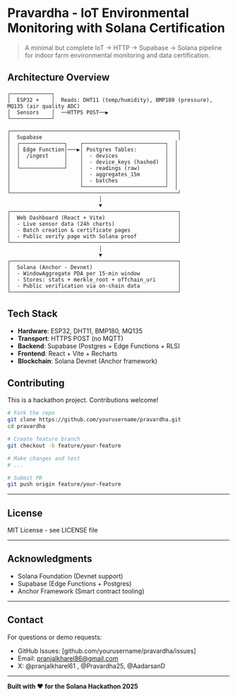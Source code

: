 # Pravardha - IoT Environmental Monitoring with Solana Certification

> A minimal but complete IoT → HTTP → Supabase → Solana pipeline for indoor farm environmental monitoring and data certification.

## Architecture Overview

```
┌─────────────┐
│  ESP32 +    │  Reads: DHT11 (temp/humidity), BMP180 (pressure), MQ135 (air quality ADC)
│  Sensors    │  ──HTTPS POST──▶
└─────────────┘

┌─────────────────────────────────────────────────────┐
│  Supabase                                           │
│  ┌──────────────┐    ┌──────────────────────────┐  │
│  │ Edge Function│───▶│ Postgres Tables:         │  │
│  │  /ingest     │    │  - devices               │  │
│  │              │    │  - device_keys (hashed)  │  │
│  └──────────────┘    │  - readings (raw)        │  │
│                      │  - aggregates_15m        │  │
│                      │  - batches               │  │
│                      └──────────────────────────┘  │
└─────────────────────────────────────────────────────┘
                             │
                             ▼
┌─────────────────────────────────────────────────────┐
│  Web Dashboard (React + Vite)                       │
│  - Live sensor data (24h charts)                    │
│  - Batch creation & certificate pages               │
│  - Public verify page with Solana proof             │
└─────────────────────────────────────────────────────┘
                             │
                             ▼
┌─────────────────────────────────────────────────────┐
│  Solana (Anchor - Devnet)                           │
│  - WindowAggregate PDA per 15-min window            │
│  - Stores: stats + merkle_root + offchain_uri       │
│  - Public verification via on-chain data            │
└─────────────────────────────────────────────────────┘
```

## Tech Stack

- **Hardware**: ESP32, DHT11, BMP180, MQ135
- **Transport**: HTTPS POST (no MQTT)
- **Backend**: Supabase (Postgres + Edge Functions + RLS)
- **Frontend**: React + Vite + Recharts
- **Blockchain**: Solana Devnet (Anchor framework)

## Contributing

This is a hackathon project. Contributions welcome!

```bash
# Fork the repo
git clone https://github.com/yourusername/pravardha.git
cd pravardha

# Create feature branch
git checkout -b feature/your-feature

# Make changes and test
# ...

# Submit PR
git push origin feature/your-feature
```

---

## License

MIT License - see LICENSE file

---

## Acknowledgments

- Solana Foundation (Devnet support)
- Supabase (Edge Functions + Postgres)
- Anchor Framework (Smart contract tooling)

---

## Contact

For questions or demo requests:
- GitHub Issues: [github.com/yourusername/pravardha/issues]
- Email: pranjalkharel86@gmail.com
- X: @pranjalkharel61 , @Pravardha25, @AadarsanD

---

**Built with ❤️ for the Solana Hackathon 2025**

